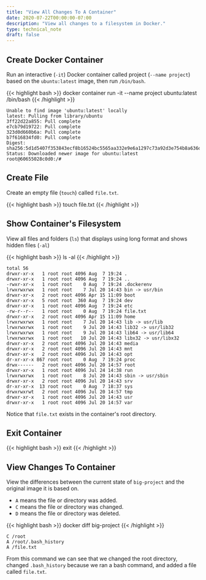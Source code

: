 ```yaml
---
title: "View All Changes To A Container"
date: 2020-07-22T00:00:00-07:00
description: "View all changes to a filesystem in Docker."
type: technical_note
draft: false
---
```


## Create Docker Container

Run an interactive (`-it`) Docker container called project (`--name project`) based on the `ubuntu:latest` image, then run `/bin/bash`.

{{< highlight bash >}}
docker container run -it --name project ubuntu:latest /bin/bash
{{< /highlight >}}
```
Unable to find image 'ubuntu:latest' locally
latest: Pulling from library/ubuntu
3ff22d22a855: Pull complete
e7cb79d19722: Pull complete
323d0d660b6a: Pull complete
b7f616834fd0: Pull complete
Digest: sha256:5d1d5407f353843ecf8b16524bc5565aa332e9e6a1297c73a92d3e754b8a636d
Status: Downloaded newer image for ubuntu:latest
root@60655028c0d0:/#
```

## Create File

Create an empty file (`touch`) called `file.txt`.

{{< highlight bash >}}
touch file.txt
{{< /highlight >}}

## Show Container's Filesystem

View all files and folders (`ls`) that displays using long format and shows hidden files (`-al`)

{{< highlight bash >}}
ls -al
{{< /highlight >}}
```
total 56
drwxr-xr-x   1 root root 4096 Aug  7 19:24 .
drwxr-xr-x   1 root root 4096 Aug  7 19:24 ..
-rwxr-xr-x   1 root root    0 Aug  7 19:24 .dockerenv
lrwxrwxrwx   1 root root    7 Jul 20 14:43 bin -> usr/bin
drwxr-xr-x   2 root root 4096 Apr 15 11:09 boot
drwxr-xr-x   5 root root  360 Aug  7 19:24 dev
drwxr-xr-x   1 root root 4096 Aug  7 19:24 etc
-rw-r--r--   1 root root    0 Aug  7 19:24 file.txt
drwxr-xr-x   2 root root 4096 Apr 15 11:09 home
lrwxrwxrwx   1 root root    7 Jul 20 14:43 lib -> usr/lib
lrwxrwxrwx   1 root root    9 Jul 20 14:43 lib32 -> usr/lib32
lrwxrwxrwx   1 root root    9 Jul 20 14:43 lib64 -> usr/lib64
lrwxrwxrwx   1 root root   10 Jul 20 14:43 libx32 -> usr/libx32
drwxr-xr-x   2 root root 4096 Jul 20 14:43 media
drwxr-xr-x   2 root root 4096 Jul 20 14:43 mnt
drwxr-xr-x   2 root root 4096 Jul 20 14:43 opt
dr-xr-xr-x 867 root root    0 Aug  7 19:24 proc
drwx------   2 root root 4096 Jul 20 14:57 root
drwxr-xr-x   1 root root 4096 Jul 24 14:38 run
lrwxrwxrwx   1 root root    8 Jul 20 14:43 sbin -> usr/sbin
drwxr-xr-x   2 root root 4096 Jul 20 14:43 srv
dr-xr-xr-x  13 root root    0 Aug  7 18:37 sys
drwxrwxrwt   2 root root 4096 Jul 20 14:57 tmp
drwxr-xr-x   1 root root 4096 Jul 20 14:43 usr
drwxr-xr-x   1 root root 4096 Jul 20 14:57 var
```

Notice that `file.txt` exists in the container's root directory.

## Exit Container
{{< highlight bash >}}
exit
{{< /highlight >}}

## View Changes To Container

View the differences between the current state of `big-project` and the original image it is based on.

- `A` means the file or directory was added.
- `C` means the file or directory was changed.
- `D` means the file or directory was deleted.

{{< highlight bash >}}
docker diff big-project
{{< /highlight >}}
```
C /root
A /root/.bash_history
A /file.txt
```

From this command we can see that we changed the root directory, changed `.bash_history` because we ran a bash command, and added a file called `file.txt`.